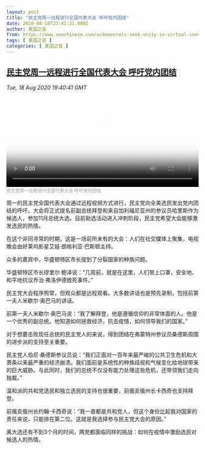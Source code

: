 ```yaml
---
layout: post
title: "民主党周一远程进行全国代表大会 呼吁党内团结"
date: 2020-08-18T23:41:21.000Z
author: 美国之音
from: https://www.voachinese.com/a/democrats-seek-unity-in-virtual-convention-20200818/5548560.html
tags: [ 美国之音 ]
categories: [ 美国之音 ]
---
```

<!--1597794081000-->
[民主党周一远程进行全国代表大会 呼吁党内团结](https://www.voachinese.com/a/democrats-seek-unity-in-virtual-convention-20200818/5548560.html)
------

<div>
<div><i>Tue, 18 Aug 2020 19:40:41 GMT</i></div><video poster="https://images.weserv.nl?url=gdb.voanews.com/6cf17bf7-6d27-4dc0-a009-b3406d5ff581_tv_r1_s_w900.jpg" src="https://av.voanews.com/Videoroot/Pangeavideo/2020/08/6/6c/6cf17bf7-6d27-4dc0-a009-b3406d5ff581_240p.mp4" style="width:100%" controls></video><div><small style="color: #999;">民主党周一远程进行全国代表大会 呼吁党内团结</small></div><p>周一的民主党全国代表大会通过远程视频方式进行，民主党向全美选民发出党内团结的呼吁。大会将正式提名前副总统拜登和来自加利福尼亚州的参议员哈里斯作为候选人，参加11月总统大选。目前助选活动进入冲刺阶段，民主党希望大会能够激发选民的热情。</p><p>在这个非同寻常的时期，这是一场前所未有的大会：人们在社交媒体上聚集，电视晚会由好莱坞影星艾娃·朗格利亚·巴斯顿主持。</p><p>众多的嘉宾中，华盛顿特区市长提到了分裂国家的种族问题。</p><p>华盛顿特区市长缪里尔·鲍泽说：“几周前，就是在这里，人们带上口罩，安全地、和平地抗议乔治·弗洛伊德致死事件。”</p><p>民主党大会程序照常，但观众都是远程观看。大多数讲话也是预先录制，包括前第一夫人米歇尔·奥巴马的讲话。</p><p>前第一夫人米歇尔·奥巴马说：“我了解拜登，他是遵循信仰的非常体面的人。他是一个优秀的副总统。他知道如何拯救经济，抗击疫情，如何领导我们的国家。”</p><p>对于想要击败现任总统的民主党人的来说，得到团结在弗蒙特州参议员桑德斯周围的进步派的支持至关重要。</p><p>民主党人伯尼·桑德斯参议员说：“我们正面对一百年来最严峻的公共卫生危机和大萧条以来最严重的经济崩溃。我们面前是系统性的种族歧视和气候变化给地球带来的巨大威胁。与此同时，我们的总统不仅没有能力处理这些危机，还带领我们走向独裁。”</p><p>温和派的共和党选民和独立选民的支持也很重要，前俄亥俄州长卡西奇也支持拜登。</p><p>前俄亥俄州长约翰·卡西奇说：“我一直都是共和党人，但这个身份比起我对国家的责任来说，只能排在第二位。这就是我选择参与民主党大会的原因。”</p><p>离大选还有不到3个月的时间，两党都面临同样的挑战：如何在疫情中激励选民对候选人的热情。</p>
</div>
